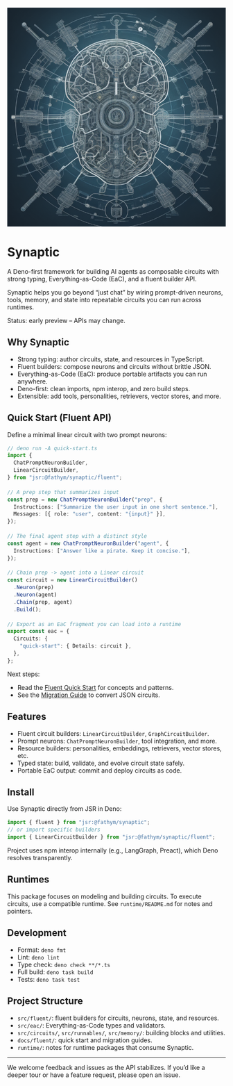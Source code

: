 ![Synaptic Cover](./assets/synaptic-cover.png)

# Synaptic

A Deno-first framework for building AI agents as composable circuits with strong
typing, Everything-as-Code (EaC), and a fluent builder API.

Synaptic helps you go beyond “just chat” by wiring prompt-driven neurons, tools,
memory, and state into repeatable circuits you can run across runtimes.

Status: early preview – APIs may change.

## Why Synaptic

- Strong typing: author circuits, state, and resources in TypeScript.
- Fluent builders: compose neurons and circuits without brittle JSON.
- Everything-as-Code (EaC): produce portable artifacts you can run anywhere.
- Deno-first: clean imports, npm interop, and zero build steps.
- Extensible: add tools, personalities, retrievers, vector stores, and more.

## Quick Start (Fluent API)

Define a minimal linear circuit with two prompt neurons:

```ts
// deno run -A quick-start.ts
import {
  ChatPromptNeuronBuilder,
  LinearCircuitBuilder,
} from "jsr:@fathym/synaptic/fluent";

// A prep step that summarizes input
const prep = new ChatPromptNeuronBuilder("prep", {
  Instructions: ["Summarize the user input in one short sentence."],
  Messages: [{ role: "user", content: "{input}" }],
});

// The final agent step with a distinct style
const agent = new ChatPromptNeuronBuilder("agent", {
  Instructions: ["Answer like a pirate. Keep it concise."],
});

// Chain prep -> agent into a Linear circuit
const circuit = new LinearCircuitBuilder()
  .Neuron(prep)
  .Neuron(agent)
  .Chain(prep, agent)
  .Build();

// Export as an EaC fragment you can load into a runtime
export const eac = {
  Circuits: {
    "quick-start": { Details: circuit },
  },
};
```

Next steps:

- Read the [Fluent Quick Start](docs/fluent/quick-start.mdx) for concepts and
  patterns.
- See the [Migration Guide](docs/fluent/migration-guide.mdx) to convert JSON
  circuits.

## Features

- Fluent circuit builders: `LinearCircuitBuilder`, `GraphCircuitBuilder`.
- Prompt neurons: `ChatPromptNeuronBuilder`, tool integration, and more.
- Resource builders: personalities, embeddings, retrievers, vector stores, etc.
- Typed state: build, validate, and evolve circuit state safely.
- Portable EaC output: commit and deploy circuits as code.

## Install

Use Synaptic directly from JSR in Deno:

```ts
import { fluent } from "jsr:@fathym/synaptic";
// or import specific builders
import { LinearCircuitBuilder } from "jsr:@fathym/synaptic/fluent";
```

Project uses npm interop internally (e.g., LangGraph, Preact), which Deno
resolves transparently.

## Runtimes

This package focuses on modeling and building circuits. To execute circuits, use
a compatible runtime. See `runtime/README.md` for notes and pointers.

## Development

- Format: `deno fmt`
- Lint: `deno lint`
- Type check: `deno check **/*.ts`
- Full build: `deno task build`
- Tests: `deno task test`

## Project Structure

- `src/fluent/`: fluent builders for circuits, neurons, state, and resources.
- `src/eac/`: Everything-as-Code types and validators.
- `src/circuits/`, `src/runnables/`, `src/memory/`: building blocks and
  utilities.
- `docs/fluent/`: quick start and migration guides.
- `runtime/`: notes for runtime packages that consume Synaptic.

---

We welcome feedback and issues as the API stabilizes. If you’d like a deeper
tour or have a feature request, please open an issue.
